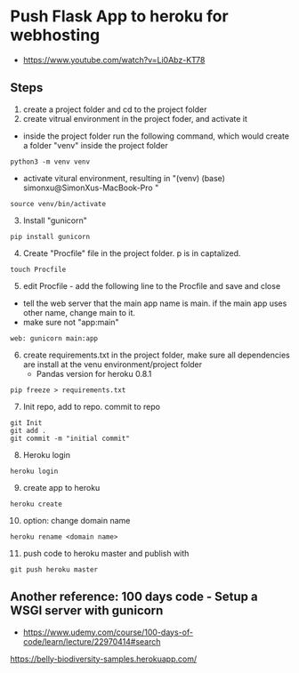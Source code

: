 # Push Flask App to heroku for webhosting

- https://www.youtube.com/watch?v=Li0Abz-KT78

## Steps

1. create a project folder and cd to the project folder
2. create vitrual environment in the project foder, and activate it

- inside the project folder run the following command, which would create a folder "venv" inside the project folder

```shell
python3 -m venv venv
```

- activate vitural environment, resulting in "(venv) (base) simonxu@SimonXus-MacBook-Pro <project folder name>"

```
source venv/bin/activate
```

3. Install "gunicorn"

```
pip install gunicorn
```

4. Create "Procfile" file in the project folder. p is in captalized.

```
touch Procfile
```

5. edit Procfile - add the following line to the Procfile and save and close

- tell the web server that the main app name is main. if the main app uses other name, change main to it.
- make sure not "app:main"

```
web: gunicorn main:app
```

6. create requirements.txt in the project folder, make sure all dependencies are install at the venu environment/project folder
    - Pandas version for heroku 0.8.1

```
pip freeze > requirements.txt
```

7. Init repo, add to repo. commit to repo

```
git Init
git add .
git commit -m "initial commit"
```

8. Heroku login

```
heroku login
```

9. create app to heroku

```
heroku create
```

10. option: change domain name

```
heroku rename <domain name>
```

11. push code to heroku master and publish with

```console
git push heroku master
```

## Another reference: 100 days code - Setup a WSGI server with gunicorn

- https://www.udemy.com/course/100-days-of-code/learn/lecture/22970414#search

https://belly-biodiversity-samples.herokuapp.com/
